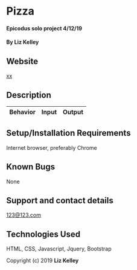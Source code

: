 # Pizza

#### Epicodus solo project 4/12/19

#### By **Liz Kelley**

## Website
[xx](https://)

## Description

| Behavior | Input | Output |
| ------------- |:-------------:| -----:|


## Setup/Installation Requirements

Internet browser, preferably Chrome

## Known Bugs

None

## Support and contact details

123@123.com

## Technologies Used

HTML, CSS, Javascript, Jquery, Bootstrap

Copyright (c) 2019 **Liz Kelley**
